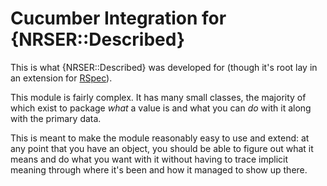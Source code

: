 Cucumber Integration for {NRSER::Described}
==============================================================================

This is what {NRSER::Described} was developed for (though it's root lay in an
extension for [RSpec][]).

This module is fairly complex. It has many small classes, the majority of which
exist to package *what* a value is and what you can *do* with it along with the
primary data.

This is meant to make the module reasonably easy to use and extend: at any point
that you have an object, you should be able to figure out what it means and do
what you want with it without having to trace implicit meaning through where
it's been and how it managed to show up there.

[Cucumber]: https://cucumber.io/
[RSpec]: http://rspec.info/
